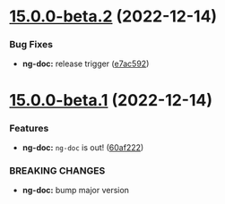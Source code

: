 # [15.0.0-beta.2](https://github.com/skoropadas/ng-doc/compare/v15.0.0-beta.1...v15.0.0-beta.2) (2022-12-14)


### Bug Fixes

* **ng-doc:** release trigger ([e7ac592](https://github.com/skoropadas/ng-doc/commit/e7ac592fc2f5ddadceb6633d13d6a3790b4eeb00))

# [15.0.0-beta.1](https://github.com/skoropadas/ng-doc/compare/v14.0.0...v15.0.0-beta.1) (2022-12-14)


### Features

* **ng-doc:** `ng-doc` is out! ([60af222](https://github.com/skoropadas/ng-doc/commit/60af222b8f3711a0ebdc9bf04a4a71c6f0cf8867))


### BREAKING CHANGES

* **ng-doc:** bump major version
